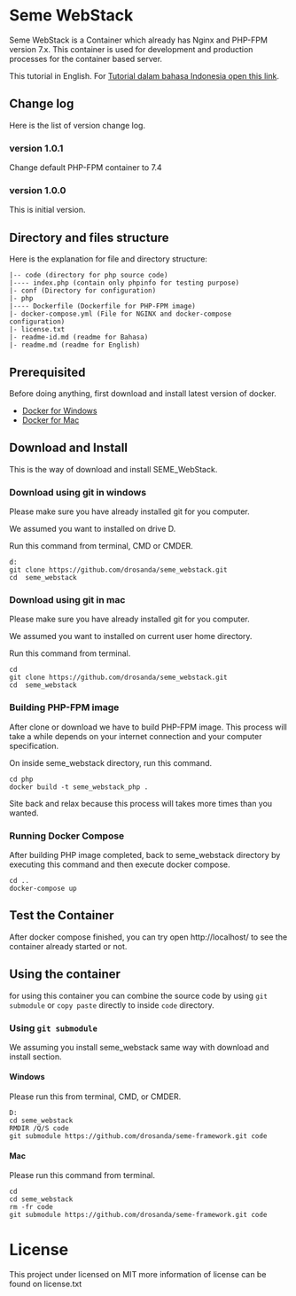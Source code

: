 # Seme WebStack
Seme WebStack is a Container which already has Nginx and PHP-FPM version 7.x. This container is used for development and production processes for the container based server.

This tutorial in English. For [Tutorial dalam bahasa Indonesia open this link](https://github.com/drosanda/seme_webstack/blob/master/readme-id.md).

## Change log
Here is the list of version change log.

### version 1.0.1
Change default PHP-FPM container to 7.4

### version 1.0.0
This is initial version.

## Directory and files structure

Here is the explanation for file and directory structure:

```
|-- code (directory for php source code)
|---- index.php (contain only phpinfo for testing purpose)
|- conf (Directory for configuration)
|- php
|---- Dockerfile (Dockerfile for PHP-FPM image)
|- docker-compose.yml (File for NGINX and docker-compose configuration)
|- license.txt
|- readme-id.md (readme for Bahasa)
|- readme.md (readme for English)
```

## Prerequisited
Before doing anything, first download and install latest version of docker.
- [Docker for Windows](https://hub.docker.com/editions/community/docker-ce-desktop-windows/)
- [Docker for Mac](https://hub.docker.com/editions/community/docker-ce-desktop-mac/)

## Download and Install

This is the way of download and install SEME_WebStack.

### Download using git in windows

Please make sure you have already installed git for you computer.

We assumed you want to installed on drive D.

Run this command from terminal, CMD or CMDER.
```
d:
git clone https://github.com/drosanda/seme_webstack.git
cd  seme_webstack
```
### Download using git in mac

Please make sure you have already installed git for you computer.

We assumed you want to installed on current user home directory.

Run this command from terminal.

```
cd
git clone https://github.com/drosanda/seme_webstack.git
cd  seme_webstack
```

### Building PHP-FPM image

After clone or download we have to build PHP-FPM image.
This process will take a while depends on your internet connection and your computer specification.

On inside seme_webstack directory, run this command.

```
cd php
docker build -t seme_webstack_php .
```

Site back and relax because this process will takes more times than you wanted.

### Running Docker Compose
After building PHP image completed, back to seme_webstack directory by executing this command and then execute docker compose.

```
cd ..
docker-compose up
```

## Test the Container
After docker compose finished, you can try open http://localhost/ to see the container already started or not.


## Using the container

for using this container you can combine the source code by using `git submodule` or `copy paste` directly to inside `code` directory.

### Using `git submodule`

We assuming you install seme_webstack same way with download and install section.

#### Windows

Please run this from terminal, CMD, or CMDER.
```
D:
cd seme_webstack
RMDIR /Q/S code
git submodule https://github.com/drosanda/seme-framework.git code
```

#### Mac

Please run this command from terminal.
```
cd
cd seme_webstack
rm -fr code
git submodule https://github.com/drosanda/seme-framework.git code
```

# License
This project under licensed on MIT more information of license can be found on license.txt
